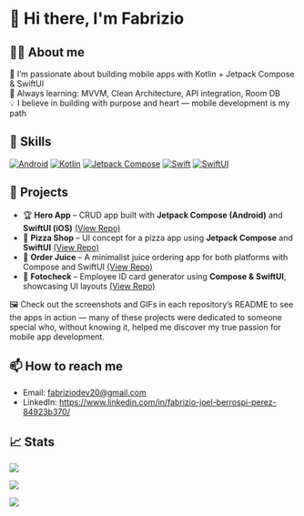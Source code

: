 # 👋 Hi there, I'm Fabrizio

## 👨‍💻 About me
<p>
  🚀 I’m passionate about building mobile apps with Kotlin + Jetpack Compose & SwiftUI</br>
  🧠 Always learning: MVVM, Clean Architecture, API integration, Room DB</br>
  💡  I believe in building with purpose and heart — mobile development is my path</br>
</p>  

## 🔧 Skills
[![Android](https://img.shields.io/badge/Android-3DDC84?style=for-the-badge&logo=android&logoColor=white&labelColor=101010)](https://developer.android.com/)
[![Kotlin](https://img.shields.io/badge/Kotlin-0095D5?style=for-the-badge&logo=kotlin&logoColor=white&labelColor=101010)](https://kotlinlang.org/)
[![Jetpack Compose](https://img.shields.io/badge/Jetpack_Compose-4285F4?style=for-the-badge&logo=android-studio&logoColor=white&labelColor=101010)](https://developer.android.com/jetpack/compose)
[![Swift](https://img.shields.io/badge/Swift-FA7343?style=for-the-badge&logo=swift&logoColor=white&labelColor=101010)](https://developer.apple.com/swift/)
[![SwiftUI](https://img.shields.io/badge/SwiftUI-000000?style=for-the-badge&logo=apple&logoColor=white&labelColor=101010)](https://developer.apple.com/xcode/swiftui/)

## 📂 Projects
- 🏆 **Hero App** – CRUD app built with **Jetpack Compose (Android)** and **SwiftUI (iOS)** [(View Repo)](URL_DEL_REPO)
- 🍕 **Pizza Shop** – UI concept for a pizza app using **Jetpack Compose** and **SwiftUI** [(View Repo)](URL_DEL_REPO)
- 🍎 **Order Juice** – A minimalist juice ordering app for both platforms with Compose and SwiftUI [(View Repo)](URL_DEL_REPO)
- 👤 **Fotocheck** – Employee ID card generator using **Compose & SwiftUI**, showcasing UI layouts [(View Repo)](URL_DEL_REPO)

🖼️ Check out the screenshots and GIFs in each repository’s README to see the apps in action — many of these projects were dedicated to someone special who, without knowing it, helped me discover my true passion for mobile app development.

## 📫 How to reach me
- Email: fabriziodev20@gmail.com 
- LinkedIn: https://www.linkedin.com/in/fabrizio-joel-berrospi-perez-84923b370/

## 📈 Stats
<p><img align="center" src="https://github-readme-streak-stats.herokuapp.com/?user=FabrizioDev20"/></p>
<p><img align="center" src="https://github-readme-stats.vercel.app/api?username=FabrizioDev20&show_icons=true&count_private=true"/></p>
<p><img align="center" src="https://github-readme-stats.vercel.app/api/top-langs/?username=FabrizioDev20"/></p>
